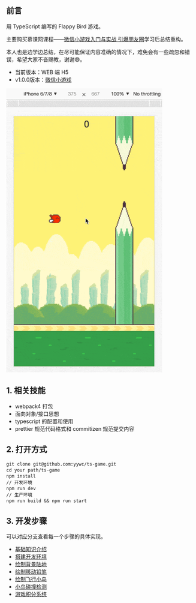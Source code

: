 ## 前言

用 TypeScript 编写的 Flappy Bird 游戏。

主要购买慕课网课程——[微信小游戏入门与实战 引爆朋友圈](https://coding.imooc.com/class/183.html)学习后总结重构。

本人也是边学边总结，在尽可能保证内容准确的情况下，难免会有一些疏忽和错误，希望大家不吝赐教，谢谢😄。

+ 当前版本：WEB 端 H5
+ v1.0.0版本：[微信小游戏](https://github.com/yywc/ts-game/tree/v1.0.0)

![flappy bird](https://github.com/yywc/ts-game/blob/master/doc/flappy-bird.gif)

## 1. 相关技能

+ webpack4 打包
+ 面向对象/接口思想
+ typescript 的配置和使用
+ prettier 规范代码格式和 commitizen 规范提交内容

## 2. 打开方式

```shell
git clone git@github.com:yywc/ts-game.git
cd your path/ts-game
npm install
// 开发环境
npm run dev
// 生产环境
npm run build && npm run start
```

## 3. 开发步骤

可以对应分支查看每一个步骤的具体实现。

+ [基础知识介绍](https://github.com/yywc/typescript-game/blob/master/doc/typescript.md)
+ [搭建开发环境](https://github.com/yywc/ts-game/blob/step-1/README.md)
+ [绘制背景陆地](https://github.com/yywc/ts-game/blob/step-2/README.md)
+ [绘制移动铅笔](https://github.com/yywc/ts-game/blob/step-3/README.md)
+ [绘制飞行小鸟](https://github.com/yywc/ts-game/blob/step-4/README.md)
+ [小鸟碰撞检测](https://github.com/yywc/ts-game/blob/step-5/README.md)
+ [游戏积分系统](https://github.com/yywc/ts-game/blob/step-6/README.md)
